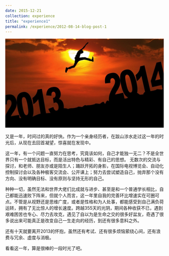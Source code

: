 ```yaml
---
date: 2015-12-21
collection: experience
title: "experience1"
permalink: /experience/2012-08-14-blog-post-1
---
```


![2013](/assets/in-post/2013-12-21-tendaysleft.jpg)

又是一年，时间过的真的好快。作为一个亲身经历者，在跋山涉水走过这一年的时光后，从现在去回首凝望，惊喜就在发现中。

这一年，有一个问题一直努力在思考，究竟该如何，自己才能独一无二？不是全世界只有一个就抵达目标，而是活出特色与精彩、有自己的思想。
无数次的交流与探讨，和老师、朋友亦或是陌生人；踊跃开拓的身影，在国际电视博览会、自动化控制探讨会以及各种极客交流会、公开课上；努力去尝试塑造自己，抛弃那个没有方向、没有明确目标、没有原则与坚持无形的自己。

种种一切，虽然无法和世界大佬们比成就与进步、甚至是和一个普通学长相比，自己都能迅速败下阵来，但就个人而言，这一年里自我的完善环比增速实在可圈可点。不管是从视野还是思维广度，或者是性格和为人处事，都能感受到自己满负荷运转，拥有了无比惊人的增长速度。跨越355天的光阴，期间各种收获不已，遇到艰难困苦也专心、尽力去攻克，遇见了自以为是生命之交的很多好盆友，奇遇了很多说出来可能真正是改变自己一生走向的经历，到还有很多意料之外。 

还有十天就要离开2013的怀抱，虽然还有考试、还有很多烦恼萦绕心间，还有浪费与冗余、虚度与消极。

看看这一年，算是很棒的一段时光了吧。

